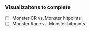 ### Visualizaitons to complete
- [ ] Monster CR vs. Monster hitpoints
- [ ] Monster Race vs. Monster hitpoints
